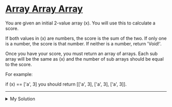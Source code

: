 # [Array Array Array](https://www.codewars.com/kata/57eb936de1051801d500008a)

You are given an initial 2-value array (x). You will use this to calculate a score.

If both values in (x) are numbers, the score is the sum of the two. If only one is a number, the score is that number.
If neither is a number, return 'Void!'.

Once you have your score, you must return an array of arrays. Each sub array will be the same as (x) and the number of
sub arrays should be equal to the score.

For example:

if (x) == ['a', 3] you should return [['a', 3], ['a', 3], ['a', 3]].

---

<details><summary>My Solution</summary>

```js
function explode(x) {
  if (typeof x[0] === 'number' && typeof x[1] === 'number') {
    return Array(x[0] + x[1]).fill(x)
  } else if (typeof x[0] === 'number' || typeof x[1] === 'number') {
    return typeof x[0] === 'number' ? Array(x[0]).fill(x) : Array(x[1]).fill(x)
  } else {
    return 'Void!'
  }
}
```

</details>
